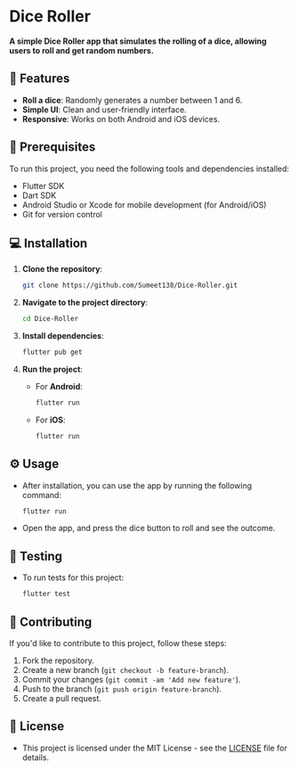 
# Dice Roller

**A simple Dice Roller app that simulates the rolling of a dice, allowing users to roll and get random numbers.**

## 🚀 Features
- **Roll a dice**: Randomly generates a number between 1 and 6.
- **Simple UI**: Clean and user-friendly interface.
- **Responsive**: Works on both Android and iOS devices.

## 🔧 Prerequisites
To run this project, you need the following tools and dependencies installed:
- Flutter SDK 
- Dart SDK 
- Android Studio or Xcode for mobile development (for Android/iOS)
- Git for version control

## 💻 Installation

1. **Clone the repository**:
   ```bash
   git clone https://github.com/Sumeet138/Dice-Roller.git
   ```

2. **Navigate to the project directory**:
   ```bash
   cd Dice-Roller
   ```

3. **Install dependencies**:
   ```bash
   flutter pub get
   ```

4. **Run the project**:
   - For **Android**:
     ```bash
     flutter run
     ```
   - For **iOS**:
     ```bash
     flutter run
     ```

## ⚙️ Usage

- After installation, you can use the app by running the following command:
   ```bash
   flutter run
   ```
- Open the app, and press the dice button to roll and see the outcome.

## 🧪 Testing

- To run tests for this project:
   ```bash
   flutter test
   ```

## 👥 Contributing

If you'd like to contribute to this project, follow these steps:
1. Fork the repository.
2. Create a new branch (`git checkout -b feature-branch`).
3. Commit your changes (`git commit -am 'Add new feature'`).
4. Push to the branch (`git push origin feature-branch`).
5. Create a pull request.

## 📄 License

- This project is licensed under the MIT License - see the [LICENSE](LICENSE) file for details.
